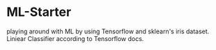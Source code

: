 # ML-Starter
playing around with ML by using Tensorflow and sklearn's iris dataset. Liniear Classifier according to Tensorflow docs.
